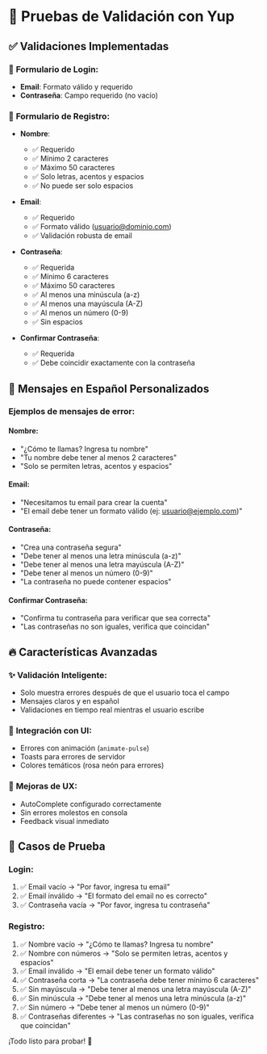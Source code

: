 # 🧪 Pruebas de Validación con Yup

## ✅ Validaciones Implementadas

### 📝 **Formulario de Login:**
- **Email**: Formato válido y requerido
- **Contraseña**: Campo requerido (no vacío)

### 📝 **Formulario de Registro:**
- **Nombre**: 
  - ✅ Requerido
  - ✅ Mínimo 2 caracteres
  - ✅ Máximo 50 caracteres  
  - ✅ Solo letras, acentos y espacios
  - ✅ No puede ser solo espacios

- **Email**:
  - ✅ Requerido
  - ✅ Formato válido (usuario@dominio.com)
  - ✅ Validación robusta de email

- **Contraseña**:
  - ✅ Requerida
  - ✅ Mínimo 6 caracteres
  - ✅ Máximo 50 caracteres
  - ✅ Al menos una minúscula (a-z)
  - ✅ Al menos una mayúscula (A-Z)
  - ✅ Al menos un número (0-9)
  - ✅ Sin espacios

- **Confirmar Contraseña**:
  - ✅ Requerida
  - ✅ Debe coincidir exactamente con la contraseña

## 🎯 **Mensajes en Español Personalizados**

### Ejemplos de mensajes de error:

#### Nombre:
- "¿Cómo te llamas? Ingresa tu nombre"
- "Tu nombre debe tener al menos 2 caracteres"
- "Solo se permiten letras, acentos y espacios"

#### Email:
- "Necesitamos tu email para crear la cuenta"
- "El email debe tener un formato válido (ej: usuario@ejemplo.com)"

#### Contraseña:
- "Crea una contraseña segura"
- "Debe tener al menos una letra minúscula (a-z)"
- "Debe tener al menos una letra mayúscula (A-Z)"
- "Debe tener al menos un número (0-9)"
- "La contraseña no puede contener espacios"

#### Confirmar Contraseña:
- "Confirma tu contraseña para verificar que sea correcta"
- "Las contraseñas no son iguales, verifica que coincidan"

## 🔥 **Características Avanzadas**

### ✨ **Validación Inteligente:**
- Solo muestra errores después de que el usuario toca el campo
- Mensajes claros y en español
- Validaciones en tiempo real mientras el usuario escribe

### 🎨 **Integración con UI:**
- Errores con animación (`animate-pulse`)
- Toasts para errores de servidor
- Colores temáticos (rosa neón para errores)

### 🚀 **Mejoras de UX:**
- AutoComplete configurado correctamente
- Sin errores molestos en consola
- Feedback visual inmediato

## 🧪 **Casos de Prueba**

### Login:
1. ✅ Email vacío → "Por favor, ingresa tu email"
2. ✅ Email inválido → "El formato del email no es correcto"
3. ✅ Contraseña vacía → "Por favor, ingresa tu contraseña"

### Registro:
1. ✅ Nombre vacío → "¿Cómo te llamas? Ingresa tu nombre"
2. ✅ Nombre con números → "Solo se permiten letras, acentos y espacios"
3. ✅ Email inválido → "El email debe tener un formato válido"
4. ✅ Contraseña corta → "La contraseña debe tener mínimo 6 caracteres"
5. ✅ Sin mayúscula → "Debe tener al menos una letra mayúscula (A-Z)"
6. ✅ Sin minúscula → "Debe tener al menos una letra minúscula (a-z)"
7. ✅ Sin número → "Debe tener al menos un número (0-9)"
8. ✅ Contraseñas diferentes → "Las contraseñas no son iguales, verifica que coincidan"

¡Todo listo para probar! 🎉